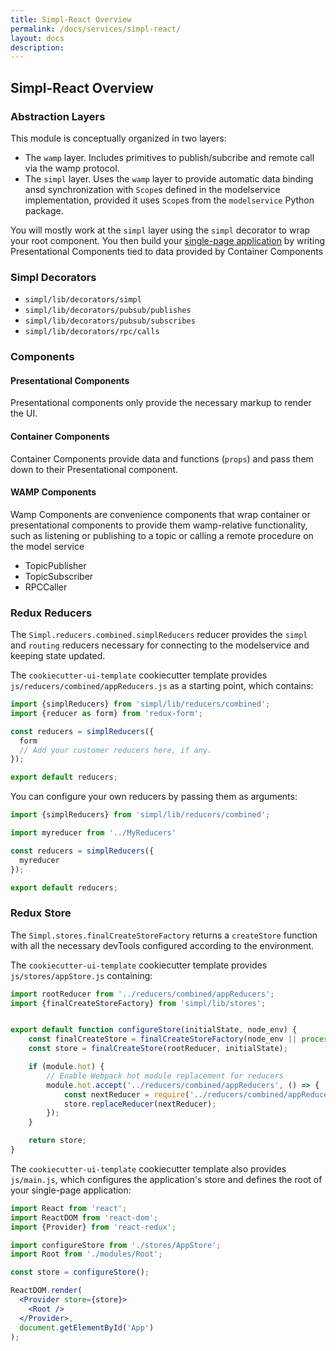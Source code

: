 ```yaml
---
title: Simpl-React Overview
permalink: /docs/services/simpl-react/
layout: docs
description:
---
```


## Simpl-React Overview

### Abstraction Layers

This module is conceptually organized in two layers:

* The `wamp` layer. Includes primitives to publish/subcribe and remote call via the wamp protocol.
* The `simpl` layer. Uses the `wamp` layer to provide automatic data binding ansd synchronization with 
`Scope`s defined in the modelservice implementation, provided it uses `Scope`s from the `modelservice` Python package.

You will mostly work at the `simpl` layer using the `simpl` decorator to wrap your root component. You then build 
your [single-page application](https://en.wikipedia.org/wiki/Single-page_application) by writing Presentational Components 
tied to data provided by Container Components

### Simpl Decorators

* `simpl/lib/decorators/simpl`
* `simpl/lib/decorators/pubsub/publishes`
* `simpl/lib/decorators/pubsub/subscribes`
* `simpl/lib/decorators/rpc/calls`

### Components

#### Presentational Components

Presentational components only provide the necessary markup to render the UI.

#### Container Components

Container Components provide data and functions (`props`) and pass them down to their Presentational component.

#### WAMP Components

Wamp Components are convenience components that wrap container or presentational components to provide them 
wamp-relative functionality, such as listening or publishing to a topic or calling a remote procedure on the model service

* TopicPublisher
* TopicSubscriber
* RPCCaller

### Redux Reducers

The `Simpl.reducers.combined.simplReducers` reducer provides the `simpl` and `routing` reducers necessary 
for connecting to the modelservice and keeping state updated.

The `cookiecutter-ui-template` cookiecutter template provides `js/reducers/combined/appReducers.js` as a starting point, which contains:
```jsx
import {simplReducers} from 'simpl/lib/reducers/combined';
import {reducer as form} from 'redux-form';

const reducers = simplReducers({
  form
  // Add your customer reducers here, if any.
});

export default reducers;

```

You can configure your own reducers by passing them as arguments:

```jsx
import {simplReducers} from 'simpl/lib/reducers/combined';

import myreducer from '../MyReducers'

const reducers = simplReducers({
  myreducer
});

export default reducers;
```

### Redux Store

The `Simpl.stores.finalCreateStoreFactory` returns a `createStore` function with all the necessary devTools 
configured according to the environment.

The `cookiecutter-ui-template` cookiecutter template provides `js/stores/appStore.js` containing:

```jsx
import rootReducer from '../reducers/combined/appReducers';
import {finalCreateStoreFactory} from 'simpl/lib/stores';


export default function configureStore(initialState, node_env) {
    const finalCreateStore = finalCreateStoreFactory(node_env || process.env.NODE_ENV);
    const store = finalCreateStore(rootReducer, initialState);

    if (module.hot) {
        // Enable Webpack hot module replacement for reducers
        module.hot.accept('../reducers/combined/appReducers', () => {
            const nextReducer = require('../reducers/combined/appReducers');
            store.replaceReducer(nextReducer);
        });
    }

    return store;
}
```

The `cookiecutter-ui-template` cookiecutter template also provides `js/main.js`, which configures the application's store and 
defines the root of your single-page application:

```jsx
import React from 'react';
import ReactDOM from 'react-dom';
import {Provider} from 'react-redux';

import configureStore from './stores/AppStore';
import Root from './modules/Root';

const store = configureStore();

ReactDOM.render(
  <Provider store={store}>
    <Root />
  </Provider>,
  document.getElementById('App')
);


```


